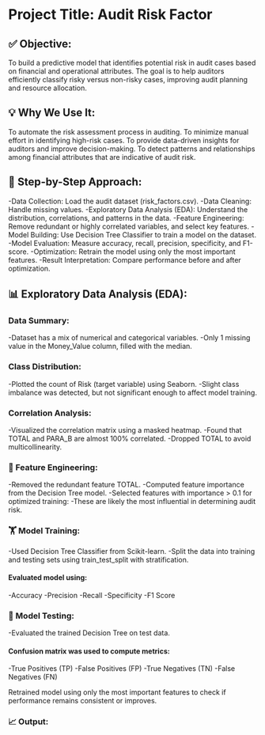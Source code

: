 # Project Title: Audit Risk Factor
## ✅ Objective:
To build a predictive model that identifies potential risk in audit cases based on financial and operational attributes. The goal is to help auditors efficiently classify risky versus non-risky cases, improving audit planning and resource allocation.

## 💡 Why We Use It:
To automate the risk assessment process in auditing.
To minimize manual effort in identifying high-risk cases.
To provide data-driven insights for auditors and improve decision-making.
To detect patterns and relationships among financial attributes that are indicative of audit risk.

## 🔄 Step-by-Step Approach:
-Data Collection: Load the audit dataset (risk_factors.csv).
-Data Cleaning: Handle missing values.
-Exploratory Data Analysis (EDA): Understand the distribution, correlations, and patterns in the data.
-Feature Engineering: Remove redundant or highly correlated variables, and select key features.
-Model Building: Use Decision Tree Classifier to train a model on the dataset.
-Model Evaluation: Measure accuracy, recall, precision, specificity, and F1-score.
-Optimization: Retrain the model using only the most important features.
-Result Interpretation: Compare performance before and after optimization.

## 📊 Exploratory Data Analysis (EDA):
### Data Summary:
-Dataset has a mix of numerical and categorical variables.
-Only 1 missing value in the Money_Value column, filled with the median.

### Class Distribution:
-Plotted the count of Risk (target variable) using Seaborn.
-Slight class imbalance was detected, but not significant enough to affect model training.

### Correlation Analysis:
-Visualized the correlation matrix using a masked heatmap.
-Found that TOTAL and PARA_B are almost 100% correlated.
-Dropped TOTAL to avoid multicollinearity.

### 🧠 Feature Engineering:
-Removed the redundant feature TOTAL.
-Computed feature importance from the Decision Tree model.
-Selected features with importance > 0.1 for optimized training:
-These are likely the most influential in determining audit risk.

### 🏋️ Model Training:
-Used Decision Tree Classifier from Scikit-learn.
-Split the data into training and testing sets using train_test_split with stratification.
#### Evaluated model using:
-Accuracy
-Precision
-Recall
-Specificity
-F1 Score

### 🧪 Model Testing:
-Evaluated the trained Decision Tree on test data.

#### Confusion matrix was used to compute metrics:
-True Positives (TP)
-False Positives (FP)
-True Negatives (TN)
-False Negatives (FN)

Retrained model using only the most important features to check if performance remains consistent or improves.

### 📈 Output:
